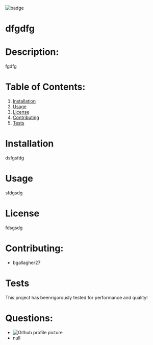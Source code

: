 ![badge](https://img.shields.io/static/v1?label=Created-By&message=Javascript&color=blue)
# dfgdfg

# Description:
fgdfg

# Table of Contents:
1. [Installation](link)
1. [Usage](link)
1. [License](link)
1. [Contributing](link)
1. [Tests](link)

# Installation
dsfgsfdg

# Usage
sfdgsdg

# License
fdsgsdg

# Contributing:
* bgallagher27

# Tests
This project has beenrigorously tested for performance and quality!

# Questions: 
* ![Github profile picture](https://avatars3.githubusercontent.com/u/58610224?v=4)
* null